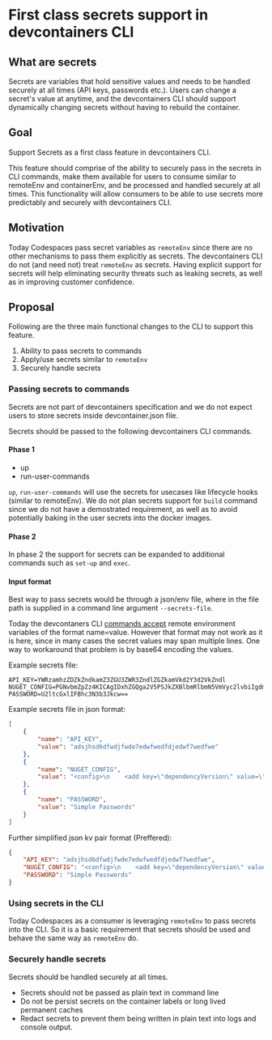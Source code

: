 # First class secrets support in devcontainers CLI

## What are secrets
Secrets are variables that hold sensitive values and needs to be handled securely at all times (API keys, passwords etc.). Users can change a secret's value at anytime, and the devcontainers CLI should support dynamically changing secrets without having to rebuild the container.

## Goal

Support Secrets as a first class feature in devcontainers CLI.

This feature should comprise of the ability to securely pass in the secrets in CLI commands, make them available for users to consume similar to remoteEnv and containerEnv, and be processed and handled securely at all times.
This functionality will allow consumers to be able to use secrets more predictably and securely with devcontainers CLI.

## Motivation

Today Codespaces pass secret variables as `remoteEnv` since there are no other mechanisms to pass them explicitly as secrets. The devcontainers CLI do not (and need not) treat `remoteEnv` as secrets. Having explicit support for secrets will help eliminating security threats such as leaking secrets, as well as in improving customer confidence.

## Proposal

Following are the three main functional changes to the CLI to support this feature.

  1. Ability to pass secrets to commands
  2. Apply/use secrets similar to `remoteEnv`
  3. Securely handle secrets

### Passing secrets to commands
Secrets are not part of devcontainers specification and we do not expect users to store secrets inside devcontainer.json file.

Secrets should be passed to the following devcontainers CLI commands.

#### **Phase 1**
 - up
 - run-user-commands

`up`, `run-user-commands` will use the secrets for usecases like lifecycle hooks (similar to remoteEnv). We do not plan secrets support for `build` command since we do not have a demostrated requirement, as well as to avoid potentially baking in the user secrets into the docker images.

#### **Phase 2**
In phase 2 the support for secrets can be expanded to additional commands such as `set-up` and `exec`.

#### **Input format**
Best way to pass secrets would be through a json/env file, where in the file path is supplied in a command line argument `--secrets-file`.

Today the devcontaners CLI [commands accept](https://github.com/devcontainers/cli/blob/5c81479f0342947dd3e52a5984b9150e5feb8fd6/src/spec-node/devContainersSpecCLI.ts#L114) remote environment variables of the format name=value. However that format may not work as it is here, since in many cases the secret values may span multiple lines. One way to workaround that problem is by base64 encoding the values.

Example secrets file:
```
API_KEY=YWRzamhzZDZkZndkamZ3ZGU3ZWR3ZndlZGZkamVkd2Y3d2VkZndl
NUGET_CONFIG=PGNvbmZpZz4KICAgIDxhZGQga2V5PSJkZXBlbmRlbmN5VmVyc2lvbiIgdmFsdWU9IkhpZ2hlc3QiIC8+CiAgICA8YWRkIGtleT0iaHR0cF9wcm94eSIgdmFsdWU9Imh0dHA6Ly9jb21wYW55LXNxdWlkOjMxMjhAY29udG9zby5jb20iIC8+CjwvY29uZmlnPg==
PASSWORD=U2ltcGxlIFBhc3N3b3Jkcw==
```

Example secrets file in json format:
```json
[
  	{
		"name": "API_KEY",
		"value": "adsjhsd6dfwdjfwde7edwfwedfdjedwf7wedfwe"
	},
	{
		"name": "NUGET_CONFIG",
		"value": "<config>\n    <add key=\"dependencyVersion\" value=\"Highest\" />\n    <add key=\"http_proxy\" value=\"http://company-squid:3128@contoso.com\" />\n</config>"
	},
	{
		"name": "PASSWORD",
		"value": "Simple Passwords"
	}
]
```

Further simplified json kv pair format (Preffered):
```json
{
	"API_KEY": "adsjhsd6dfwdjfwde7edwfwedfdjedwf7wedfwe",
	"NUGET_CONFIG": "<config>\n    <add key=\"dependencyVersion\" value=\"Highest\" />\n    <add key=\"http_proxy\" value=\"http://company-squid:3128@contoso.com\" />\n</config>",
	"PASSWORD": "Simple Passwords"
}
```

### Using secrets in the CLI
Today Codespaces as a consumer is leveraging `remoteEnv` to pass secrets into the CLI. So it is a basic requirement that secrets should be used and behave the same way as `remoteEnv` do.

### Securely handle secrets
Secrets should be handled securely at all times.
- Secrets should not be passed as plain text in command line
- Do not be persist secrets on the container labels or long lived permanent caches
- Redact secrets to prevent them being written in plain text into logs and console output.
